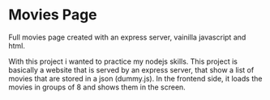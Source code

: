# Movies Page

Full movies page created with an express server, vainilla javascript and html.

With this project i wanted to practice my nodejs skills. This project is basically a website that is served by an express server, that show a list of movies that are stored in a json (dummy.js). In the frontend side, it loads the movies in groups of 8 and shows them in the screen.